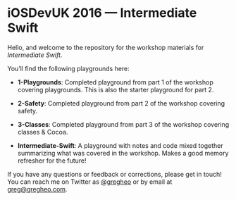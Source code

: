 # iOSDevUK 2016 — Intermediate Swift

Hello, and welcome to the repository for the workshop materials for _Intermediate Swift_.

You’ll find the following playgrounds here:

* **1-Playgrounds**: Completed playground from part 1 of the workshop covering playgrounds. This is also the starter playground for part 2.

* **2-Safety**: Completed playground from part 2 of the workshop covering safety.

* **3-Classes**: Completed playground from part 3 of the workshop covering classes & Cocoa.

* **Intermediate-Swift**: A playground with notes and code mixed together summarizing what was covered in the workshop. Makes a good memory refresher for the future!

If you have any questions or feedback or corrections, please get in touch! You can reach me on Twitter as [@gregheo](https://twitter.com/gregheo) or by email at [greg@gregheo.com](mailto:greg@gregheo.com).

